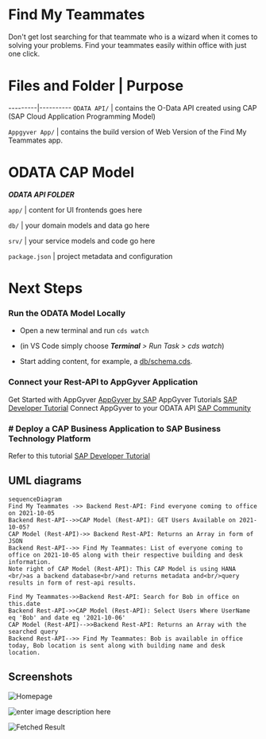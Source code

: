 
# Find My Teammates

 

Don't get lost searching for that teammate who is a wizard when it comes to solving your problems. Find your teammates easily within office with just one click.

  
# Files and Folder | Purpose


---------|----------
`ODATA API/` | contains the O-Data API created using CAP (SAP Cloud Application Programming Model)

`Appgyver App/` | contains the build version of  Web Version of the Find My Teammates app.

# ODATA CAP Model

***ODATA API FOLDER***

`app/` | content for UI frontends goes here

`db/` | your domain models and data go here

`srv/` | your service models and code go here

`package.json` | project metadata and configuration

  

# Next Steps

  ### Run the ODATA Model Locally

- Open a new terminal and run `cds watch`

- (in VS Code simply choose _**Terminal** > Run Task > cds watch_)

- Start adding content, for example, a [db/schema.cds](db/schema.cds).

### Connect your Rest-API to AppGyver Application


 Get Started with AppGyver [AppGyver by SAP](https://www.appgyver.com/)
 AppGyver Tutorials [SAP Developer Tutorial](https://developers.sap.com/tutorial-navigator.html?search=Appgyver)
 Connect AppGyver to your ODATA API [SAP Community](https://blogs.sap.com/2021/04/05/appgyver-and-sap-business-technology-platform-a-match-made-in-heaven/)
  

### # Deploy a CAP Business Application to SAP Business Technology Platform

  Refer to this tutorial [SAP Developer Tutorial](https://developers.sap.com/tutorials/cap-service-deploy.html)
  
  ## UML diagrams

```mermaid
sequenceDiagram
Find My Teammates ->> Backend Rest-API: Find everyone coming to office on 2021-10-05
Backend Rest-API-->>CAP Model (Rest-API): GET Users Available on 2021-10-05?
CAP Model (Rest-API)->> Backend Rest-API: Returns an Array in form of JSON
Backend Rest-API-->> Find My Teammates: List of everyone coming to office on 2021-10-05 along with their respective building and desk information.
Note right of CAP Model (Rest-API): This CAP Model is using HANA <br/>as a backend database<br/>and returns metadata and<br/>query results in form of rest-api results.

Find My Teammates->>Backend Rest-API: Search for Bob in office on this.date
Backend Rest-API->>CAP Model (Rest-API): Select Users Where UserName eq 'Bob' and date eq '2021-10-06'
CAP Model (Rest-API)-->>Backend Rest-API: Returns an Array with the searched query
Backend Rest-API-->> Find My Teammates: Bob is available in office today, Bob location is sent along with building name and desk location.
```

## Screenshots

![Homepage](https://i.ibb.co/v1Dy4X5/2.jpg)

![enter image description here](https://i.ibb.co/xm2D8TX/3.jpg)

![Fetched Result](https://i.ibb.co/M68c8LP/1.jpg)


